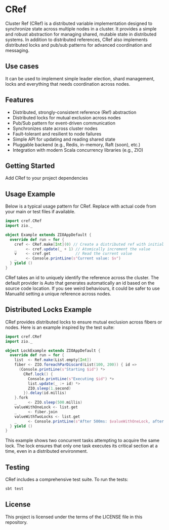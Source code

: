 # CRef

Cluster Ref (CRef) is a distributed variable implementation designed to synchronize state across multiple nodes in a cluster. It provides a simple and robust abstraction for managing shared, mutable state in distributed systems. In addition to distributed references, CRef also implements distributed locks and pub/sub patterns for advanced coordination and messaging.

## Use cases
It can be used to implement simple leader election, shard management, locks and everything that needs coordination across nodes.

## Features
- Distributed, strongly-consistent reference (Ref) abstraction
- Distributed locks for mutual exclusion across nodes
- Pub/Sub pattern for event-driven communication
- Synchronizes state across cluster nodes
- Fault-tolerant and resilient to node failures
- Simple API for updating and reading shared state
- Pluggable backend (e.g., Redis, in-memory, Raft (soon), etc.)
- Integration with modern Scala concurrency libraries (e.g., ZIO)

## Getting Started

Add CRef to your project dependencies

## Usage Example

Below is a typical usage pattern for CRef. Replace with actual code from your main or test files if available.

```scala
import cref.CRef
import zio._

object Example extends ZIOAppDefault {
  override def run = for {
    cref <- CRef.make[Int](0) // Create a distributed ref with initial value 0
    _    <- cref.update(_ + 1) // Atomically increment the value
    v    <- cref.get           // Read the current value
    _    <- Console.printLine(s"Current value: $v")
  } yield ()
}
```
CRef takes an id to uniquely identify the reference across the cluster. The default provider is Auto that generates automatically an id based on the source code location. If you see weird behaviours, it could be safer to use ManualId setting a unique reference across nodes.

## Distributed Locks Example

CRef provides distributed locks to ensure mutual exclusion across fibers or nodes. Here is an example inspired by the test suite:

```scala
import cref.CRef
import zio._

object LockExample extends ZIOAppDefault {
  override def run = for {
    list  <- Ref.make(List.empty[Int])
    fiber <- ZIO.foreachParDiscard(List(100, 200)) { id =>
      (Console.printLine(s"Starting $id") *>
        CRef.lock() {
          Console.printLine(s"Executing $id") *>
          list.update(_ :+ id) *>
          ZIO.sleep(1.second)
        }).delay(id.millis)
    }.fork
    _     <- ZIO.sleep(500.millis)
    valueWithOneLock <- list.get
    _     <- fiber.join
    valueWithTwoLocks <- list.get
    _     <- Console.printLine(s"After 500ms: $valueWithOneLock, after all: $valueWithTwoLocks")
  } yield ()
}
```

This example shows two concurrent tasks attempting to acquire the same lock. The lock ensures that only one task executes its critical section at a time, even in a distributed environment.

## Testing

CRef includes a comprehensive test suite. To run the tests:
```sh
sbt test
```

## License

This project is licensed under the terms of the LICENSE file in this repository.
